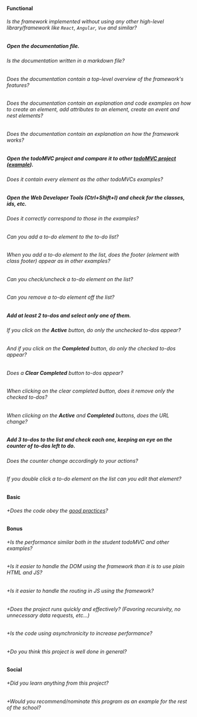 #### Functional

###### Is the framework implemented without using any other high-level library/framework like `React`, `Angular`, `Vue` and similar?

##### Open the documentation file.

###### Is the documentation written in a markdown file?

###### Does the documentation contain a top-level overview of the framework's features?

###### Does the documentation contain an explanation and code examples on how to create an element, add attributes to an element, create an event and nest elements?

###### Does the documentation contain an explanation on how the framework works?

##### Open the todoMVC project and compare it to other [todoMVC project](http://todomvc.com/) ([example](http://todomvc.com/examples/vanillajs/)).

###### Does it contain every element as the other todoMVCs examples?

##### Open the Web Developer Tools (Ctrl+Shift+I) and check for the classes, ids, etc.

###### Does it correctly correspond to those in the examples?

###### Can you add a to-do element to the to-do list?

###### When you add a to-do element to the list, does the footer (element with class footer) appear as in other examples?

###### Can you check/uncheck a to-do element on the list?

###### Can you remove a to-do element off the list?

##### Add at least 2 to-dos and select only one of them.

###### If you click on the **Active** button, do only the unchecked to-dos appear?

###### And if you click on the **Completed** button, do only the checked to-dos appear?

###### Does a **Clear Completed** button to-dos appear?

###### When clicking on the clear completed button, does it remove only the checked to-dos?

###### When clicking on the **Active** and **Completed** buttons, does the URL change?

##### Add 3 to-dos to the list and check each one, keeping an eye on the counter of to-dos left to do.

###### Does the counter change accordingly to your actions?

###### If you double click a to-do element on the list can you edit that element?

#### Basic

###### +Does the code obey the [good practices](../../good-practices/README.md)?

#### Bonus

###### +Is the performance similar both in the student todoMVC and other examples?

###### +Is it easier to handle the DOM using the framework than it is to use plain HTML and JS?

###### +Is it easier to handle the routing in JS using the framework?

###### +Does the project runs quickly and effectively? (Favoring recursivity, no unnecessary data requests, etc...)

###### +Is the code using asynchronicity to increase performance?

###### +Do you think this project is well done in general?

#### Social

###### +Did you learn anything from this project?

###### +Would you recommend/nominate this program as an example for the rest of the school?